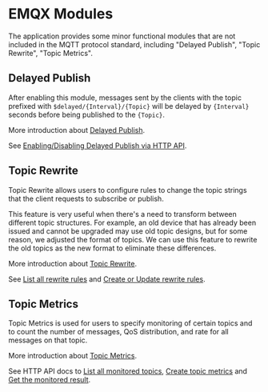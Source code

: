 # EMQX Modules

The application provides some minor functional modules that are not included in the MQTT
protocol standard, including "Delayed Publish", "Topic Rewrite", "Topic Metrics".


## Delayed Publish

After enabling this module, messages sent by the clients with the topic prefixed with
`$delayed/{Interval}/{Topic}` will be delayed by `{Interval}` seconds before
being published to the `{Topic}`.

More introduction about [Delayed Publish](https://www.emqx.io/docs/en/v5.0/mqtt/mqtt-delayed-publish.html).

See [Enabling/Disabling Delayed Publish via HTTP API](https://www.emqx.io/docs/en/v5.0/admin/api-docs.html#tag/MQTT/paths/~1mqtt~1delayed/put).


## Topic Rewrite

Topic Rewrite allows users to configure rules to change the topic strings that
the client requests to subscribe or publish.

This feature is very useful when there's a need to transform between different topic structures.
For example, an old device that has already been issued and cannot
be upgraded may use old topic designs, but for some reason, we adjusted the format of topics. We can use this feature to rewrite the old topics as the new format to eliminate these differences.

More introduction about [Topic Rewrite](https://www.emqx.io/docs/en/v5.0/mqtt/mqtt-topic-rewrite.html).

See [List all rewrite rules](https://www.emqx.io/docs/en/v5.0/admin/api-docs.html#tag/MQTT/paths/~1mqtt~1topic_rewrite/get)
and [Create or Update rewrite rules](https://www.emqx.io/docs/en/v5.0/admin/api-docs.html#tag/MQTT/paths/~1mqtt~1topic_rewrite/put).


## Topic Metrics

Topic Metrics is used for users to specify monitoring of certain topics and to
count the number of messages, QoS distribution, and rate for all messages on that topic.

More introduction about [Topic Metrics](https://www.emqx.io/docs/en/v5.0/dashboard/diagnose.html#topic-metrics).

See HTTP API docs to [List all monitored topics](https://www.emqx.io/docs/en/v5.0/admin/api-docs.html#tag/MQTT/paths/~1mqtt~1topic_metrics/get),
[Create topic metrics](https://www.emqx.io/docs/en/v5.0/admin/api-docs.html#tag/MQTT/paths/~1mqtt~1topic_metrics/post)
and [Get the monitored result](https://www.emqx.io/docs/en/v5.0/admin/api-docs.html#tag/MQTT/paths/~1mqtt~1topic_metrics~1%7Btopic%7D/get).



